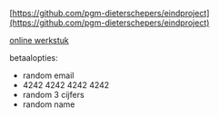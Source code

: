 [https://github.com/pgm-dieterschepers/eindproject](https://github.com/pgm-dieterschepers/eindproject)

[online werkstuk](https://github.com/pgm-dieterschepers/eindproject)

betaalopties:

- random email
- 4242 4242 4242 4242
- random 3 cijfers
- random name

